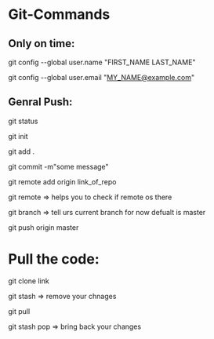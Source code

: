 # Git-Commands

## Only on time: 

git config --global user.name "FIRST_NAME LAST_NAME"

git config --global user.email "MY_NAME@example.com"


## Genral Push: 

git status

git init

git add . 

git commit -m"some message"

git remote add origin link_of_repo

git remote => helps you to check if remote os there

git branch => tell urs current branch for now defualt is master

git push origin master

# Pull the code: 

 git clone link 
 
 git stash => remove your chnages 
 
 git pull 
 
 git stash pop => bring back your changes


